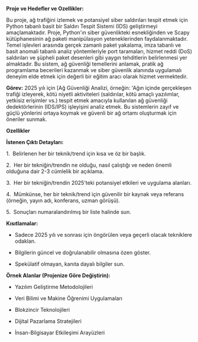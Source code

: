 **Proje ve Hedefler ve Ozellikler:** 



Bu proje, ağ trafiğini izlemek ve potansiyel siber saldırıları tespit etmek için Python tabanlı basit bir Saldırı Tespit Sistemi (IDS) geliştirmeyi amaçlamaktadır. Proje, Python'ın siber güvenlikteki esnekliğinden ve Scapy kütüphanesinin ağ paketi manipülasyon yeteneklerinden faydalanmaktadır. Temel işlevleri arasında gerçek zamanlı paket yakalama, imza tabanlı ve basit anomali tabanlı analiz yöntemleriyle port taramaları, hizmet reddi (DoS) saldırıları ve şüpheli paket desenleri gibi yaygın tehditlerin belirlenmesi yer almaktadır. Bu sistem, ağ güvenliği temellerini anlamak, pratik ağ programlama becerileri kazanmak ve siber güvenlik alanında uygulamalı deneyim elde etmek için değerli bir eğitim aracı olarak hizmet vermektedir.





**Görev:** 2025 yılı için [Ağ Güvenliği Analizi, örneğin: 'Ağın içinde gerçekleşen trafiği izleyerek, kötü niyetli aktiviteleri (saldırılar, kötü amaçlı yazılımlar, yetkisiz erişimler vs.) tespit etmek amacıyla kullanılan ağ güvenliği dedektörlerinin (IDS/IPS) işleyişini analiz etmek. Bu sistemlerin zayıf ve güçlü yönlerini ortaya koymak ve güvenli bir ağ ortamı oluşturmak için öneriler sunmak.



**Ozellikler** 



**İstenen Çıktı Detayları:**

1.  Belirlenen her bir teknik/trend için kısa ve öz bir başlık.

2.  Her bir tekniğin/trendin ne olduğu, nasıl çalıştığı ve neden önemli olduğuna dair 2-3 cümlelik bir açıklama.

3.  Her bir tekniğin/trendin 2025'teki potansiyel etkileri ve uygulama alanları.

4.  Mümkünse, her bir teknik/trend için güvenilir bir kaynak veya referans (örneğin, yayın adı, konferans, uzman görüşü).

5.  Sonuçları numaralandırılmış bir liste halinde sun.



**Kısıtlamalar:**

- Sadece 2025 yılı ve sonrası için öngörülen veya geçerli olacak tekniklere odaklan.

- Bilgilerin güncel ve doğrulanabilir olmasına özen göster.

- Spekülatif olmayan, kanıta dayalı bilgiler sun.



**Örnek Alanlar (Projenize Göre Değiştirin):**

- Yazılım Geliştirme Metodolojileri

- Veri Bilimi ve Makine Öğrenimi Uygulamaları

- Blokzincir Teknolojileri

- Dijital Pazarlama Stratejileri

- İnsan-Bilgisayar Etkileşimi Arayüzleri